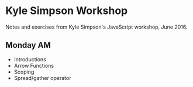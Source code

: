 # Kyle Simpson Workshop
Notes and exercises from Kyle Simpson's JavaScript workshop, June 2016.

## Monday AM
* Introductions
* Arrow Functions
* Scoping
* Spread/gather operator
